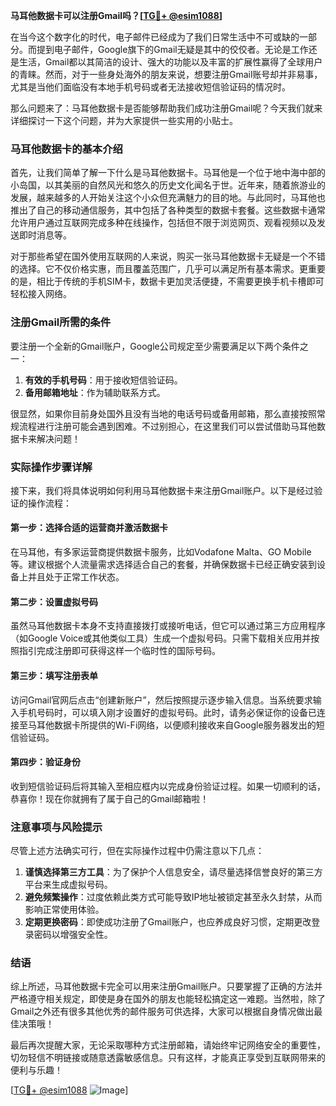 **马耳他数据卡可以注册Gmail吗？[[TG💪+ @esim1088](https://t.me/s/esim1088)]**

在当今这个数字化的时代，电子邮件已经成为了我们日常生活中不可或缺的一部分。而提到电子邮件，Google旗下的Gmail无疑是其中的佼佼者。无论是工作还是生活，Gmail都以其简洁的设计、强大的功能以及丰富的扩展性赢得了全球用户的青睐。然而，对于一些身处海外的朋友来说，想要注册Gmail账号却并非易事，尤其是当他们面临没有本地手机号码或者无法接收短信验证码的情况时。

那么问题来了：马耳他数据卡是否能够帮助我们成功注册Gmail呢？今天我们就来详细探讨一下这个问题，并为大家提供一些实用的小贴士。

### 马耳他数据卡的基本介绍

首先，让我们简单了解一下什么是马耳他数据卡。马耳他是一个位于地中海中部的小岛国，以其美丽的自然风光和悠久的历史文化闻名于世。近年来，随着旅游业的发展，越来越多的人开始关注这个小众但充满魅力的目的地。与此同时，马耳他也推出了自己的移动通信服务，其中包括了各种类型的数据卡套餐。这些数据卡通常允许用户通过互联网完成多种在线操作，包括但不限于浏览网页、观看视频以及发送即时消息等。

对于那些希望在国外使用互联网的人来说，购买一张马耳他数据卡无疑是一个不错的选择。它不仅价格实惠，而且覆盖范围广，几乎可以满足所有基本需求。更重要的是，相比于传统的手机SIM卡，数据卡更加灵活便捷，不需要更换手机卡槽即可轻松接入网络。

### 注册Gmail所需的条件

要注册一个全新的Gmail账户，Google公司规定至少需要满足以下两个条件之一：

1. **有效的手机号码**：用于接收短信验证码。
2. **备用邮箱地址**：作为辅助联系方式。

很显然，如果你目前身处国外且没有当地的电话号码或备用邮箱，那么直接按照常规流程进行注册可能会遇到困难。不过别担心，在这里我们可以尝试借助马耳他数据卡来解决问题！

### 实际操作步骤详解

接下来，我们将具体说明如何利用马耳他数据卡来注册Gmail账户。以下是经过验证的操作流程：

#### 第一步：选择合适的运营商并激活数据卡
在马耳他，有多家运营商提供数据卡服务，比如Vodafone Malta、GO Mobile等。建议根据个人流量需求选择适合自己的套餐，并确保数据卡已经正确安装到设备上并且处于正常工作状态。

#### 第二步：设置虚拟号码
虽然马耳他数据卡本身不支持直接拨打或接听电话，但它可以通过第三方应用程序（如Google Voice或其他类似工具）生成一个虚拟号码。只需下载相关应用并按照指引完成注册即可获得这样一个临时性的国际号码。

#### 第三步：填写注册表单
访问Gmail官网后点击“创建新账户”，然后按照提示逐步输入信息。当系统要求输入手机号码时，可以填入刚才设置好的虚拟号码。此时，请务必保证你的设备已连接至马耳他数据卡所提供的Wi-Fi网络，以便顺利接收来自Google服务器发出的短信验证码。

#### 第四步：验证身份
收到短信验证码后将其输入至相应框内以完成身份验证过程。如果一切顺利的话，恭喜你！现在你就拥有了属于自己的Gmail邮箱啦！

### 注意事项与风险提示

尽管上述方法确实可行，但在实际操作过程中仍需注意以下几点：

1. **谨慎选择第三方工具**：为了保护个人信息安全，请尽量选择信誉良好的第三方平台来生成虚拟号码。
2. **避免频繁操作**：过度依赖此类方式可能导致IP地址被锁定甚至永久封禁，从而影响正常使用体验。
3. **定期更换密码**：即使成功注册了Gmail账户，也应养成良好习惯，定期更改登录密码以增强安全性。

### 结语

综上所述，马耳他数据卡完全可以用来注册Gmail账户。只要掌握了正确的方法并严格遵守相关规定，即使是身在国外的朋友也能轻松搞定这一难题。当然啦，除了Gmail之外还有很多其他优秀的邮件服务可供选择，大家可以根据自身情况做出最佳决策哦！

最后再次提醒大家，无论采取哪种方式注册邮箱，请始终牢记网络安全的重要性，切勿轻信不明链接或随意透露敏感信息。只有这样，才能真正享受到互联网带来的便利与乐趣！

[[TG💪+ @esim1088](https://t.me/s/esim1088) ![Image](https://i.postimg.cc/4NQfJmqS/Snipaste-2025-05-13-00-14-12.png)]